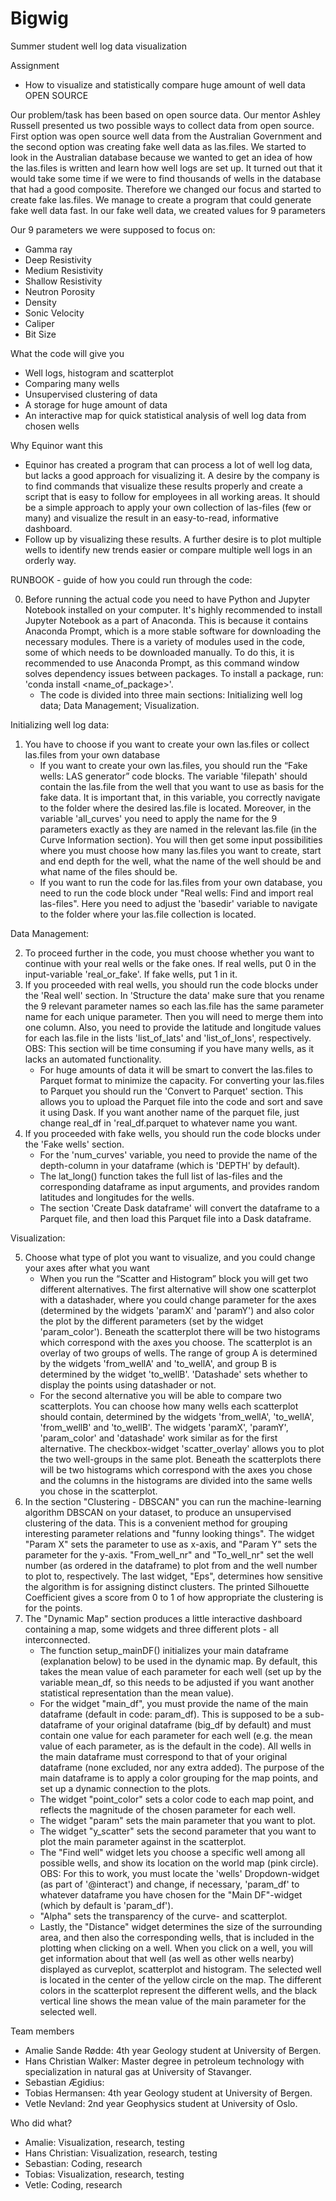 # Bigwig
Summer student well log data visualization

Assignment
   - How to visualize and statistically compare huge amount of well data OPEN SOURCE

Our problem/task has been based on open source data. Our mentor Ashley Russell presented us two possible ways to collect data from open source. First option was open source well data from the Australian Government and the second option was creating fake well data as las.files. We started to look in the Australian database because we wanted to get an idea of how the las.files is written and learn how well logs are set up. It turned out that it would take some time if we were to find thousands of wells in the database that had a good composite. Therefore we changed our focus and started to create fake las.files. We manage to create a program that could generate fake well data fast. In our fake well data, we created values for 9 parameters

Our 9 parameters we were supposed to focus on:
   - Gamma ray
   - Deep Resistivity
   - Medium Resistivity
   - Shallow Resistivity
   - Neutron Porosity
   - Density
   - Sonic Velocity
   - Caliper
   - Bit Size

What the code will give you
   - Well logs, histogram and scatterplot
   - Comparing many wells
   - Unsupervised clustering of data
   - A storage for huge amount of data
   - An interactive map for quick statistical analysis of well log data from chosen wells

Why Equinor want this
   - Equinor has created a program that can process a lot of well log data, but lacks a good approach for visualizing it. A desire by the company is to find commands that visualize these results properly and create a script that is easy to follow for employees in all working areas. It should be a simple approach to apply your own collection of las-files (few or many) and visualize the result in an easy-to-read, informative dashboard.
   - Follow up by visualizing these results. A further desire is to plot multiple wells to identify new trends easier or compare multiple well logs in an orderly way.  

RUNBOOK - guide of how you could run through the code:

0. Before running the actual code you need to have Python and Jupyter Notebook installed on your computer. It's highly recommended to install Jupyter Notebook as a part of Anaconda. This is because it contains Anaconda Prompt, which is a more stable software for downloading the necessary modules.
There is a variety of modules used in the code, some of which needs to be downloaded manually. To do this, it is recommended to use Anaconda Prompt, as this command window solves dependency issues between packages. To install a package, run: 'conda install <name_of_package>'.
   - The code is divided into three main sections: Initializing well log data; Data Management; Visualization.

Initializing well log data:

1. You have to choose if you want to create your own las.files or collect las.files from your own database
     - If you want to create your own las.files, you should run the “Fake wells: LAS generator” code blocks. The variable 'filepath' should contain the las.file from the well that you want to use as basis for the fake data. It is important that, in this variable, you correctly navigate to the folder where the desired las.file is located. Moreover, in the variable 'all_curves' you need to apply the name for the 9 parameters exactly as they are named in the relevant las.file (in the Curve Information section).
       You will then get some input possibilities where you must choose how many las.files you want to create, start and end depth for the well, what the name of the well should     be and what name of the files should be. 
     - If you want to run the code for las.files from your own database, you need to run the code block under "Real wells: Find and import real las-files". Here you need to adjust the 'basedir' variable to navigate to the folder where your las.file collection is located. 

Data Management:

2. To proceed further in the code, you must choose whether you want to continue with your real wells or the fake ones. If real wells, put 0 in the input-variable 'real_or_fake'. If fake wells, put 1 in it.
3. If you proceeded with real wells, you should run the code blocks under the 'Real well' section. In 'Structure the data' make sure that you rename the 9 relevant parameter names so each las.file has the same parameter name for each unique parameter. Then you will need to merge them into one column. Also, you need to provide the latitude and longitude values for each las.file in the lists 'list_of_lats' and 'list_of_lons', respectively. OBS: This section will be time consuming if you have many wells, as it lacks an automated functionality.
   - For huge amounts of data it will be smart to convert the las.files to Parquet format to minimize the capacity. For converting your las.files to Parquet you should run the 'Convert to Parquet' section. This allows you to upload the Parquet file into the code and sort and save it using Dask. If you want another name of the parquet file, just change real_df in 'real_df.parquet to whatever name you want.
4. If you proceeded with fake wells, you should run the code blocks under the 'Fake wells' section. 
   - For the 'num_curves' variable, you need to provide the name of the depth-column in your dataframe (which is 'DEPTH' by default). 
   - The lat_long() function takes the full list of las-files and the corresponding dataframe as input arguments, and provides random latitudes and longitudes for the wells.
   - The section 'Create Dask dataframe' will convert the dataframe to a Parquet file, and then load this Parquet file into a Dask dataframe.

Visualization:

5. Choose what type of plot you want to visualize, and you could change your axes after what you want
     - When you run the “Scatter and Histogram” block you will get two different alternatives. The first alternative will show one scatterplot with a datashader, where you could change parameter for the axes (determined by the widgets 'paramX' and 'paramY') and also color the plot by the different parameters (set by the widget 'param_color'). Beneath the scatterplot there will be two histograms which correspond with the axes you choose. The scatterplot is an overlay of two groups of wells. The range of group A is determined by the widgets 'from_wellA' and 'to_wellA', and group B is determined by the widget 'to_wellB'. 'Datashade' sets whether to display the points using datashader or not.
     -  For the second alternative you will be able to compare two scatterplots. You can choose how many wells each scatterplot should contain, determined by the widgets 'from_wellA', 'to_wellA', 'from_wellB' and 'to_wellB'. The widgets 'paramX', 'paramY', 'param_color' and 'datashade' work similar as for the first alternative. The checkbox-widget 'scatter_overlay' allows you to plot the two well-groups in the same plot. Beneath the scatterplots there will be two histograms which correspond with the axes you chose and the columns in the histograms are divided into the same wells you chose in the scatterplot.
6. In the section "Clustering - DBSCAN" you can run the machine-learning algorithm DBSCAN on your dataset, to produce an unsupervised clustering of the data. This is a convenient method for grouping interesting parameter relations and "funny looking things". The widget "Param X" sets the parameter to use as x-axis, and "Param Y" sets the parameter for the y-axis. "From_well_nr" and "To_well_nr" set the well number (as ordered in the dataframe) to plot from and the well number to plot to, respectively. The last widget, "Eps", determines how sensitive the algorithm is for assigning distinct clusters. The printed Silhouette Coefficient gives a score from 0 to 1 of how appropriate the clustering is for the points.
7. The "Dynamic Map" section produces a little interactive dashboard containing a map, some widgets and three different plots - all interconnected. 
     - The function setup_mainDF() initializes your main dataframe (explanation below) to be used in the dynamic map. By default, this takes the mean value of each parameter for each well (set up by the variable mean_df, so this needs to be adjusted if you want another statistical representation than the mean value). 
     - For the widget "main_df", you must provide the name of the main dataframe (default in code: param_df). This is supposed to be a sub-dataframe of your original dataframe (big_df by default) and must contain one value for each parameter for each well (e.g. the mean value of each parameter, as is the default in the code). All wells in the main dataframe must correspond to that of your original dataframe (none excluded, nor any extra added). The purpose of the main dataframe is to apply a color grouping for the map points, and set up a dynamic connection to the plots.
     - The widget "point_color" sets a color code to each map point, and reflects the magnitude of the chosen parameter for each well. 
     - The widget "param" sets the main parameter that you want to plot. 
     - The widget "y_scatter" sets the second parameter that you want to plot the main parameter against in the scatterplot.
     - The "Find well" widget lets you choose a specific well among all possible wells, and show its location on the world map (pink circle). OBS: For this to work, you must locate the 'wells' Dropdown-widget (as part of '@interact') and change, if necessary, 'param_df' to whatever dataframe you have chosen for the "Main DF"-widget (which by default is 'param_df').
     - "Alpha" sets the transparency of the curve- and scatterplot. 
     - Lastly, the "Distance" widget determines the size of the surrounding area, and then also the corresponding wells, that is included in the plotting when clicking on a well. When you click on a well, you will get information about that well (as well as other wells nearby) displayed as curveplot, scatterplot and histogram. The selected well is located in the center of the yellow circle on the map. The different colors in the scatterplot represent the different wells, and the black vertical line shows the mean value of the main parameter for the selected well. 

Team members
   - Amalie Sande Rødde: 4th year Geology student at University of Bergen. 
   - Hans Christian Walker: Master degree in petroleum technology with specialization in natural gas at University of Stavanger. 
   - Sebastian Ægidius:
   - Tobias Hermansen: 4th year Geology student at University of Bergen. 
   - Vetle Nevland: 2nd year Geophysics student at University of Oslo. 

Who did what?
   - Amalie: Visualization, research, testing
   - Hans Christian: Visualization, research, testing
   - Sebastian: Coding, research
   - Tobias: Visualization, research, testing
   - Vetle: Coding, research
